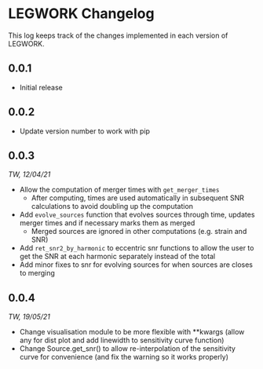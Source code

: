 # LEGWORK Changelog
This log keeps track of the changes implemented in each version of LEGWORK.

## 0.0.1
- Initial release

## 0.0.2
- Update version number to work with pip

## 0.0.3
*TW, 12/04/21*
- Allow the computation of merger times with ``get_merger_times``
    - After computing, times are used automatically
    in subsequent SNR calculations to avoid doubling up the computation
- Add ``evolve_sources`` function that evolves sources through time, updates merger times and if necessary marks them as merged
    - Merged sources are ignored in other computations (e.g. strain and SNR)
- Add ``ret_snr2_by_harmonic`` to eccentric snr functions to allow the user to get the SNR at each harmonic separately instead of the total
- Add minor fixes to snr for evolving sources for when sources are closes to merging

## 0.0.4
*TW, 19/05/21*
- Change visualisation module to be more flexible with **kwargs (allow any for dist plot and add linewidth to sensitivity curve function)
- Change Source.get_snr() to allow re-interpolation of the sensitivity curve for convenience (and fix the warning so it works properly)